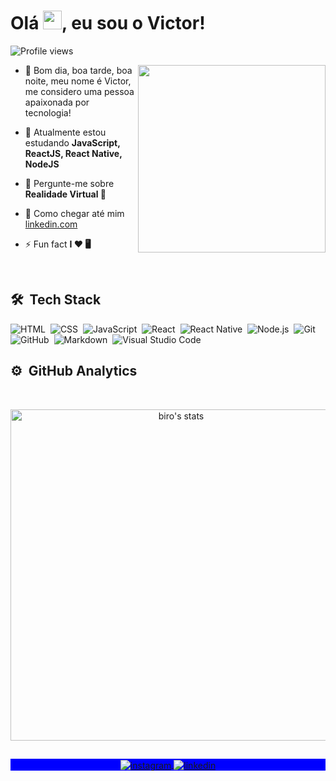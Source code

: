 <h1 align="left">Olá <img src="https://raw.githubusercontent.com/kaueMarques/kaueMarques/master/hi.gif" width="30px">, eu sou o Victor!</h1>
<p align="left"> <img src="https://komarev.com/ghpvc/?username=revem&color=blueviolet" alt="Profile views" /> </p>
<img align="right" width="300em" height="300em" src="https://github.com/birobirobiro/birobirobiro/blob/master/animation_500_kv8i962g.gif?raw=true"/>

- 🔭   Bom dia, boa tarde, boa noite, meu nome é Victor, me considero uma pessoa apaixonada por tecnologia!

- 🌱  Atualmente estou estudando **JavaScript, ReactJS, React Native, NodeJS**

- 💬  Pergunte-me sobre **Realidade Virtual 🥽**

- 🚀  Como chegar até mim  [linkedin.com](https://www.linkedin.com/in/victorpicon/)

- ⚡ Fun fact **I ❤️️ 🖥**

<br>

## 🛠 &nbsp;Tech Stack

![HTML](https://img.shields.io/badge/-HTML-05122A?style=flat&logo=HTML5)&nbsp;
![CSS](https://img.shields.io/badge/-CSS-05122A?style=flat&logo=CSS3&logoColor=1572B6)&nbsp;
![JavaScript](https://img.shields.io/badge/-JavaScript-05122A?style=flat&logo=javascript)&nbsp;
![React](https://img.shields.io/badge/-React-05122A?style=flat&logo=react)&nbsp;
![React Native](https://img.shields.io/badge/-React%20Native-05122A?style=flat&logo=react)&nbsp;
![Node.js](https://img.shields.io/badge/-Node.js-05122A?style=flat&logo=node.js)&nbsp;
![Git](https://img.shields.io/badge/-Git-05122A?style=flat&logo=git)&nbsp;
![GitHub](https://img.shields.io/badge/-GitHub-05122A?style=flat&logo=github)&nbsp;
![Markdown](https://img.shields.io/badge/-Markdown-05122A?style=flat&logo=markdown)&nbsp;
![Visual Studio Code](https://img.shields.io/badge/-Visual%20Studio%20Code-05122A?style=flat&logo=visual-studio-code&logoColor=007ACC)&nbsp;

## ⚙️ &nbsp;GitHub Analytics
<br>

<p align="center">
<img width="530em" src="https://github-readme-stats.vercel.app/api?username=revem&show_icons=true&theme=nightowl" alt="biro's stats"/>
</p>

##

<p align="center" style="background:blue">
  <a href="https://instagram.com/revemzin" target="_blank">
 <img align="center" src="https://img.shields.io/badge/-birobirobiro-05122A?style=flat&logo=instagram" alt="instagram"/>
</a>
<a href="https://linkedin.com/in/victorpicon" target="_blank">
  <img align="center" src="https://img.shields.io/badge/-birobirobiro-05122A?style=flat&logo=linkedin" alt="linkedin"/>
</a>
</p>
